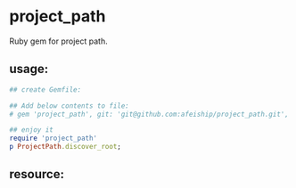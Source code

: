 # project_path
Ruby gem for project path.

## usage:
```ruby
## create Gemfile:

## Add below contents to file:
# gem 'project_path', git: 'git@github.com:afeiship/project_path.git', submodules: true

## enjoy it
require 'project_path'
p ProjectPath.discover_root;
```

## resource:
